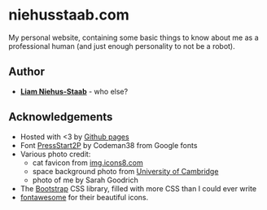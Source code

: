 # niehusstaab.com

My personal website, containing some basic things to know about me as a professional
human (and just enough personality to not be a robot).

## Author
* [**Liam Niehus-Staab**](https://github.com/niehusst) - who else?

## Acknowledgements
* Hosted with <3 by [Github pages](https://pages.github.com/)
* Font [PressStart2P](https://fonts.google.com/specimen/Press+Start+2P) by Codeman38 from Google fonts
* Various photo credit:
  - cat favicon from [img.icons8.com](https://img.icons8.com/)
  - space background photo from [University of Cambridge](https://www.classics.cam.ac.uk/museum/museum-images/eventimages/stargazing/image_view_fullscreen)
  - photo of me by Sarah Goodrich
* The [Bootstrap](https://getbootstrap.com/) CSS library, filled with more CSS than I could ever write
* [fontawesome](https://fontawesome.com/) for their beautiful icons.
